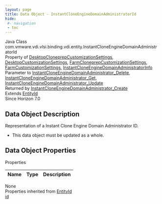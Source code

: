 ```yaml
---
layout: page
title: Data Object - InstantCloneEngineDomainAdministratorId
hide:
 #- navigation
 - toc
---
```


  
  
  



Java Class
    com.vmware.vdi.vlsi.binding.vdi.entity.InstantCloneEngineDomainAdministratorId  
Property of
     [DesktopCloneprepCustomizationSettings](vdi.resources.Desktop.CloneprepCustomizationSettings.md#field_detail), [DesktopCustomizationSettings](vdi.resources.Desktop.CustomizationSettings.md#field_detail), [FarmCloneprepCustomizationSettings](vdi.resources.Farm.CloneprepCustomizationSettings.md#field_detail), [FarmCustomizationSettings](vdi.resources.Farm.CustomizationSettings.md#field_detail), [InstantCloneEngineDomainAdministratorInfo](vdi.utils.InstantCloneEngineDomainAdministrator.InstantCloneEngineDomainAdministratorInfo.md#field_detail)  
Parameter to
     [InstantCloneEngineDomainAdministrator_Delete](vdi.utils.InstantCloneEngineDomainAdministrator.md#delete), [InstantCloneEngineDomainAdministrator_Get](vdi.utils.InstantCloneEngineDomainAdministrator.md#get), [InstantCloneEngineDomainAdministrator_Update](vdi.utils.InstantCloneEngineDomainAdministrator.md#update)  
Returned by
     [InstantCloneEngineDomainAdministrator_Create](vdi.utils.InstantCloneEngineDomainAdministrator.md#create)  
Extends
     [EntityId](vdi.EntityId.md)  
Since 
    Horizon 7.0

## Data Object Description 

Representation of a Instant Clone Engine Domain Administrator ID. 

  * This data object must be updated as a whole.



## Data Object Properties

Properties

Name |  Type |  Description   
---|---|---  
None  
Properties inherited from [EntityId](vdi.EntityId.md)  
[id](vdi.EntityId.md#id)  
  
  
  
  
  


